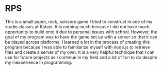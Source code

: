 # RPS
This is a small paper, rock, scissors game I tried to construct in one of my studio classes at Kstate. It is nothing much because I did not have much opportunity to build onto it due to personal issues with school. However, the goal of my program was to have the game set up with a server so that it can be played across platforms. I learned a lot in the process of creating this program because I was able to familiarize myself with node.js to retrieve files and create a server of my own. It is a very helpful technique that I can use for future projects as I continue in my field and a lot of fun to do despite my inexperience in programming.
